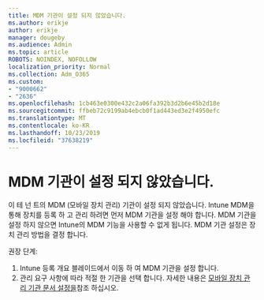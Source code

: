 ```yaml
---
title: MDM 기관이 설정 되지 않았습니다.
ms.author: erikje
author: erikje
manager: dougeby
ms.audience: Admin
ms.topic: article
ROBOTS: NOINDEX, NOFOLLOW
localization_priority: Normal
ms.collection: Adm_O365
ms.custom:
- "9000662"
- "2636"
ms.openlocfilehash: 1cb463e0300e432c2a06fa392b3d2b6e45b2d18e
ms.sourcegitcommit: ffbeb72c9199ab4ebcb0f1ad443ed3e2f4950efc
ms.translationtype: MT
ms.contentlocale: ko-KR
ms.lasthandoff: 10/23/2019
ms.locfileid: "37638219"
---
```

# <a name="your-mdm-authority-is-not-set"></a>MDM 기관이 설정 되지 않았습니다.

이 테 넌 트의 MDM (모바일 장치 관리) 기관이 설정 되지 않았습니다. Intune MDM을 통해 장치를 등록 하 고 관리 하려면 먼저 MDM 기관을 설정 해야 합니다. MDM 기관을 설정 하지 않으면 Intune의 MDM 기능을 사용할 수 없게 됩니다. MDM 기관 설정은 장치 관리 방법을 결정 합니다.

권장 단계:
1. Intune 등록 개요 블레이드에서 이동 하 여 MDM 기관을 설정 합니다.
2. 관리 요구 사항에 따라 적절 한 기관을 선택 합니다. 자세한 내용은 [모바일 장치 관리 기관 문서 설정을](https://docs.microsoft.com/intune/mdm-authority-set)참조 하십시오.